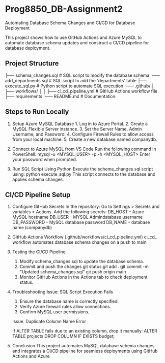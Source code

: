 # Prog8850_DB-Assignment2
Automating Database Schema Changes and CI/CD for Database Deployment

This project shows how to use GitHub Actions and Azure MySQL to automate database schema updates and construct a CI/CD pipeline for database deployment.
## Project Structure
├── schema_changes.sql       # SQL script to modify the database schema
├── add_departments.sql      # SQL script to add the 'departments' table
├── execute_sql.py           # Python script to automate SQL execution
├── .github/
│   ├── workflows/
│   │   ├── ci_cd_pipeline.yml  # GitHub Actions workflow file
├── requirements
└── README.md                # Documentation

## Steps to Run Locally
1. Setup Azure MySQL Database
        1. Log in to Azure Portal.
        2. Create a MySQL Flexible Server instance.
        3. Set the Server Name, Admin Username, and Password.
        4. Configure Firewall Rules to allow access from your local machine.
        5. Create a new database named companydb.

2. Connect to Azure MySQL from VS Code
    Run the following command in PowerShell:  mysql -u <MYSQL_USER> -p -h <MYSQL_HOST>
    Enter your password when prompted.

3. Run SQL Script Using Python
    Execute the schema_changes.sql script using: python execute_sql.py
    This script connects to the database and applies schema changes.

## CI/CD Pipeline Setup
1. Configure GitHub Secrets
        In the repository:
    Go to Settings > Secrets and variables > Actions.
    Add the following secrets:
        DB_HOST - Azure MySQL hostname
        DB_USER - MYSQL Admindatabase username
        DB_PASSWORD - MySQL database password
        DB_NAME - database name (companydb)

2. GitHub Actions Workflow
    (.github/workflows/ci_cd_pipeline.yml)
    ci_cd_ workflow automates database schema changes on a push to main

3. Testing the CI/CD Pipeline
   1. Modify schema_changes.sql to update the database schema.
   2. Commit and push the changes
        git status
        git add .
        git commit -m "Updated schema_changes.sql"
        git push origin main  
    3. Monitor GitHub Actions in the Actions tab to check deployment status.

4. Troubleshooting
    Issue: SQL Script Execution Fails
    1. Ensure the database name is correctly specified.
    2. Verify Azure firewall rules allow connections.
    3. Confirm MySQL user permissions.

    Issue: Duplicate Column Name Error

    If ALTER TABLE fails due to an existing column, drop it manually:
    ALTER TABLE projects DROP COLUMN IF EXISTS budget;

5. Conclusion
    This project automates MySQL database schema changes and integrates a CI/CD pipeline for seamless deployments using GitHub Actions and Azure 
